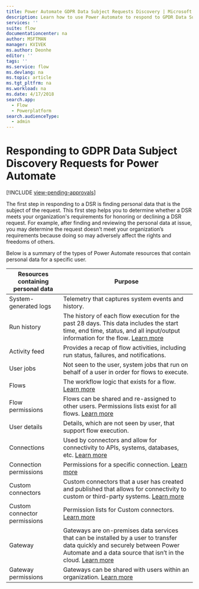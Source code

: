 ```yaml
---
title: Power Automate GDPR Data Subject Requests Discovery | Microsoft Docs
description: Learn how to use Power Automate to respond to GPDR Data Subject Discovery Requests.
services: ''
suite: flow
documentationcenter: na
author: MSFTMAN
manager: KVIVEK
ms.author: Deonhe
editor: ''
tags: ''
ms.service: flow
ms.devlang: na
ms.topic: article
ms.tgt_pltfrm: na
ms.workload: na
ms.date: 4/17/2018
search.app: 
  - Flow
  - Powerplatform
search.audienceType: 
  - admin
---
```

# Responding to GDPR Data Subject Discovery Requests for Power Automate
[!INCLUDE [view-pending-approvals](includes/cc-rebrand.md)]

The first step in responding to a DSR is finding personal data that is the subject of the request. This first step helps you to determine whether a DSR meets your organization's requirements for honoring or declining a DSR request. For example, after finding and reviewing the personal data at issue, you may determine the request doesn’t meet your organization’s requirements because doing so may adversely affect the rights and freedoms of others.

Below is a summary of the types of Power Automate resources that contain personal data for a specific user.

|**Resources containing personal data**|**Purpose**|
|-----|-----|
|System-generated logs|Telemetry that captures system events and history.|
|Run history|The history of each flow execution for the past 28 days. This data includes the start time, end time, status, and all input/output information for the flow. [Learn more](https://flow.microsoft.com/blog/download-history-recurrence/)|
|Activity feed| Provides a recap of flow activities, including run status, failures, and notifications.|
|User jobs|Not seen to the user, system jobs that run on behalf of a user in order for flows to execute.|
|Flows|The workflow logic that exists for a flow. [Learn more](https://docs.microsoft.com/flow/get-started-logic-flow)|
|Flow permissions|Flows can be shared and re-assigned to other users. Permissions lists exist for all flows. [Learn more](https://docs.microsoft.com/flow/frequently-asked-questions#can-i-share-the-flows-i-create)|
|User details|Details, which are not seen by user, that support flow execution.|
|Connections|Used by connectors and allow for connectivity to APIs, systems, databases, etc. [Learn more](https://docs.microsoft.com/flow/add-manage-connections)|
|Connection permissions|Permissions for a specific connection. [Learn more](https://docs.microsoft.com/flow/add-manage-connections)|
|Custom connectors|Custom connectors that a user has created and published that allows for connectivity to custom or third-party systems. [Learn more](https://docs.microsoft.com/connectors/custom-connectors/)|
|Custom connector permissions|Permission lists for Custom connectors. [Learn more](https://docs.microsoft.com/connectors/custom-connectors/share)|
|Gateway|Gateways are on-premises data services that can be installed by a user to transfer data quickly and securely between Power Automate and a data source that isn’t in the cloud. [Learn more](https://docs.microsoft.com/flow/gateway-manage)|
|Gateway permissions|Gateways can be shared with users within an organization. [Learn more](https://go.microsoft.com/fwlink/?linkid=872249)|
